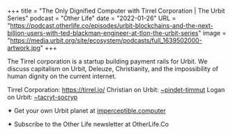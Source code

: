 +++
title = "The Only Dignified Computer with Tirrel Corporation | The Urbit Series"
podcast = "Other Life"
date = "2022-01-26"
URL = "https://podcast.otherlife.co/episodes/urbit-blockchains-and-the-next-billion-users-with-ted-blackman-engineer-at-tlon-the-urbit-series"
image = "https://media.urbit.org/site/ecosystem/podcasts/full_1639502000-artwork.jpg"
+++

The Tirrel corporation is a startup building payment rails for Urbit. We discuss capitalism on Urbit, Deleuze, Christianity, and the impossibility of human dignity on the current internet.

Tirrel Corporation: https://tirrel.io/
Christian on Urbit: [~pindet-timmut](https://urbit.org/ids/~pindet-timmut)
Logan on Urbit: [~tacryt-socryp](https://urbit.org/ids/~tacryt-socryp)

✦ Get your own Urbit planet at [imperceptible.computer](https://imperceptible.computer)

✦ Subscribe to the Other Life newsletter at OtherLife.Co